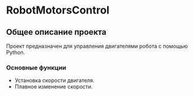 # RobotMotorsControl

## Общее описание проекта
Проект предназначен для управления двигателями робота с помощью Python.

### Основные функции
- Установка скорости двигателя.
- Плавное изменение скорости.


